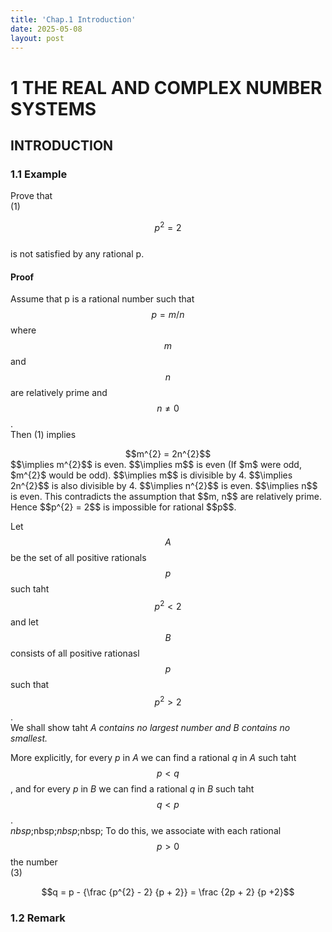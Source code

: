 ```yaml
---
title: 'Chap.1 Introduction'
date: 2025-05-08
layout: post
---
```


# 1 THE REAL AND COMPLEX NUMBER SYSTEMS

## INTRODUCTION

### 1.1 Example
Prove that  
(1)<center>$$p^{2} = 2$$</center>  
is not satisfied by any rational p.

#### Proof
Assume that p is a rational number such that $$p = m/n$$ where $$m$$ and $$n$$ are relatively prime and $$n \not = 0$$.  
Then (1) implies  
<center>$$m^{2} = 2n^{2}$$</center>  
$$\implies m^{2}$$ is even.  
$$\implies m$$ is even (If $m$ were odd, $m^{2}$ would be odd).  
$$\implies m$$ is divisible by 4.  
$$\implies 2n^{2}$$ is also divisible by 4.  
$$\implies n^{2}$$ is even.  
$$\implies n$$ is even.  
This contradicts the assumption that $$m, n$$ are relatively prime.  
Hence $$p^{2} = 2$$ is impossible for rational $$p$$.

Let $$A$$ be the set of all positive rationals $$p$$ such taht $$p^{2} < 2$$ and let $$B$$ consists of all positive rationasl $$p$$ such that $$p^{2} > 2$$.  
We shall show taht *A contains no largest number and B contains no smallest.*  

More explicitly, for every *p* in *A* we can find a rational *q* in *A* such taht $$p < q$$, and for every *p* in *B* we can find a rational *q* in *B* such taht $$q < p$$.  
$nbsp;$nbsp;$nbsp;$nbsp; To do this, we associate with each rational $$p > 0$$ the number  
(3)<center>$$q = p - {\frac {p^{2} - 2} {p + 2}} = \frac {2p + 2} {p +2}$$</center>  

### 1.2 Remark


